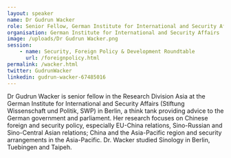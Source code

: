 ```yaml
---
layout: speaker
name: Dr Gudrun Wacker
role: Senior Fellow, German Institute for International and Security Affairs
organisation: German Institute for International and Security Affairs
image: /uploads/Dr Gudrun Wacker.png
session:
    - name: Security, Foreign Policy & Development Roundtable
      url: /foreignpolicy.html
permalink: /wacker.html
twitter: GudrunWacker
linkedin: gudrun-wacker-67485016
---
```

Dr Gudrun Wacker is senior fellow in the Research Division Asia at the German Institute for International and Security Affairs (Stiftung Wissenschaft und Politik, SWP) in Berlin, a think tank providing advice to the German government and parliament. Her research focuses on Chinese foreign and security policy, especially EU-China relations, Sino-Russian and Sino-Central Asian relations; China and the Asia-Pacific region and security arrangements in the Asia-Pacific. Dr. Wacker studied Sinology in Berlin, Tuebingen and Taipeh.
